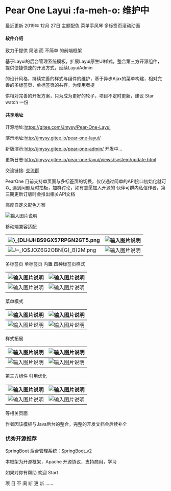 # Pear One Layui     :fa-meh-o:  维护中

最近更新 2019年 12月 27日  主题配色 菜单手风琴 多标签页滚动动画
 

#### 软件介绍

致力于提供 简洁 而 不简单 的前端框架

基于Layui的后台管理系统模板，扩展Layui原生UI样式，整合第三方开源组件，提供便捷快速的开发方式，延续LayuiAdmin

的设计风格，持续完善的样式与组件的维护，基于异步Ajax的菜单构建，相对完善的多标签页，单标签页的共存，为使用者提

供相对完善的开发方案，只为成为更好的轮子，项目不定时更新，建议 Star watch 一份

#### 共享地址

开源地址:https://gitee.com/Jmysy/Pear-One-Layui

演示地址:http://jmysy.gitee.io/pear-one-layui/

新版演示:http://jmysy.gitee.io/pear-one-admin/ 开发中...

更新日志:http://jmysy.gitee.io/pear-one-layui/views/system/update.html

交流链接: [交流群](https://jq.qq.com/?_wv=1027&k=5OdSmve)

PearOne 目前支持单页面与多标签页的切换，仅仅通过简单的API接口初始化就可以, 遇到问题及时拍板，加群讨论，如有意愿加入开源的
伙伴可群内私信作者，第三期更新订版时会推出相关API文档

高度自定义配色方案

![输入图片说明](https://images.gitee.com/uploads/images/2019/1221/141018_ad1a231a_4835367.png "高度自定义配色方案.png")


移动端兼容适配

|![](https://images.gitee.com/uploads/images/2019/1222/230452_a5f04358_4835367.png "}_{DLHJHBS9GX57RPGN2GT5.png")    | ![输入图片说明](https://images.gitee.com/uploads/images/2019/1222/230506_0af576ed_4835367.png "1~2T`U87$T7~{GKK%4I~P54.png")    |
| --- | --- |
|![](https://images.gitee.com/uploads/images/2019/1222/230513_fb12f05f_4835367.png "J~_IQ$JOZ6G2OBN[G)_B)2M.png")     | ![输入图片说明](https://images.gitee.com/uploads/images/2019/1222/230521_16de68fe_4835367.png "S[F@B5}1HYICC6U]UU`PNYS.png")    |



多标签页 单标签页 内置 四种标签页样式

|  ![输入图片说明](https://images.gitee.com/uploads/images/2019/1218/234520_84da85c0_4835367.png "选项卡一.png")   |   ![输入图片说明](https://images.gitee.com/uploads/images/2019/1218/234529_85c5ee2f_4835367.png "选项卡二.png")  |
| --- | --- |
|  ![输入图片说明](https://images.gitee.com/uploads/images/2019/1218/234536_3d33cf79_4835367.png "选项卡三.png")   |   ![输入图片说明](https://images.gitee.com/uploads/images/2019/1218/234544_52c8c116_4835367.png "选项卡4.png")  |

菜单模式

| ![输入图片说明](https://images.gitee.com/uploads/images/2019/1218/234638_82a05595_4835367.png "菜单模式一.png")    | ![输入图片说明](https://images.gitee.com/uploads/images/2019/1218/234646_a3761547_4835367.png "菜单模式二.png")    |
| --- | --- |
|   ![输入图片说明](https://images.gitee.com/uploads/images/2019/1218/234655_3411444d_4835367.png "菜单模式三.png")  | ![输入图片说明](https://images.gitee.com/uploads/images/2019/1218/234702_65204d92_4835367.png "菜单模式4.png")    |


样式拓展

|   ![输入图片说明](https://images.gitee.com/uploads/images/2019/1218/234745_08fb89d0_4835367.png "按钮.png")  | ![输入图片说明](https://images.gitee.com/uploads/images/2019/1204/215558_46d3622d_4835367.jpeg "选项卡.jpg")    |
| --- | --- |
| ![输入图片说明](https://images.gitee.com/uploads/images/2019/1204/215650_b93452ad_4835367.jpeg "导航栏.jpg")    |  ![输入图片说明](https://images.gitee.com/uploads/images/2019/1205/233054_a25bbcdc_4835367.jpeg "卡片.jpg")   |


第三方组件 引用优化

|   ![输入图片说明](https://images.gitee.com/uploads/images/2019/1218/234912_656d373c_4835367.png "动态标签.png")  |![输入图片说明](https://images.gitee.com/uploads/images/2019/1218/234922_32d7c75a_4835367.png "多选下拉.png")     |
| --- | --- |
| ![输入图片说明](https://images.gitee.com/uploads/images/2019/1204/215726_34e2729f_4835367.jpeg "消息通知.jpg")    |  ![输入图片说明](https://images.gitee.com/uploads/images/2019/1218/234939_cb824c11_4835367.png "树形表格.png")   |



等相关页面

作者因该模板与Java后台的整合，完整的开发文档会后续补全


### 优秀开源推荐

SpringBoot 后台管理系统：[SpringBoot_v2](http://gitee.com/bdj/SpringBoot_v2)


本框架为开源框架，Apache 开源协议，支持商用，学习

如果对你有帮助 欢迎 Start

项 目 不 间 断 更 新 ......


